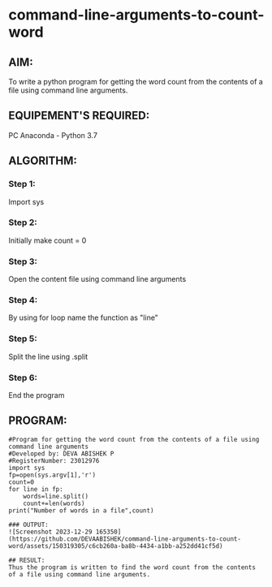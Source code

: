 # command-line-arguments-to-count-word
## AIM:
To write a python program for getting the word count from the contents of a file using command line arguments.
## EQUIPEMENT'S REQUIRED: 
PC
Anaconda - Python 3.7
## ALGORITHM: 
### Step 1:
Import sys
### Step 2: 
Initially make count = 0
### Step 3: 
Open the content file using command line arguments
### Step 4:  
By using for loop name the function as "line"
### Step 5: 
Split the line using .split
### Step 6: 
End the program
## PROGRAM:
```
#Program for getting the word count from the contents of a file using command line arguments
#Developed by: DEVA ABISHEK P
#RegisterNumber: 23012976
import sys
fp=open(sys.argv[1],'r')
count=0
for line in fp:
    words=line.split()
    count+=len(words)
print("Number of words in a file",count)

### OUTPUT:
![Screenshot 2023-12-29 165350](https://github.com/DEVAABISHEK/command-line-arguments-to-count-word/assets/150319305/c6cb260a-ba8b-4434-a1bb-a252dd41cf5d)

## RESULT:
Thus the program is written to find the word count from the contents of a file using command line arguments.
